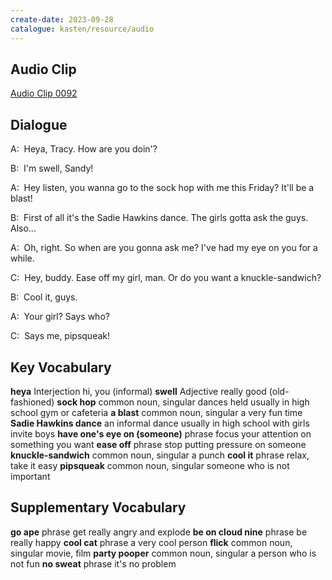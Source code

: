 ```yaml
---
create-date: 2023-09-28
catalogue: kasten/resource/audio
---
```


## Audio Clip
[Audio Clip 0092](https://archive.org/download/englishpod_all/englishpod_0092dg.mp3)

## Dialogue
A:  Heya, Tracy. How are you doin'?

B:  I'm swell, Sandy!

A:  Hey listen, you wanna go to the sock hop with me this Friday? It'll be a blast!

B:  First of all it's the Sadie Hawkins dance.  The girls gotta ask the guys. Also...

A:  Oh, right. So when are you gonna ask me? I've had my eye on you for a while.

C:  Hey, buddy. Ease off my girl, man. Or do you want a knuckle-sandwich?

B:  Cool it, guys.

A:  Your girl? Says who?

C:  Says me, pipsqueak!

## Key Vocabulary
**heya**                          Interjection            hi, you (informal)
**swell**                         Adjective               really good (old-fashioned)
**sock hop**                      common noun, singular   dances held usually in high school gym or cafeteria
**a blast**                       common noun, singular   a very fun time
**Sadie Hawkins dance**                                   an informal dance usually in high school with girls invite boys
**have one's eye on (someone)**   phrase                  focus your attention on something you want
**ease off**                      phrase                  stop putting pressure on someone
**knuckle-sandwich**              common noun, singular   a punch
**cool it**                       phrase                  relax, take it easy
**pipsqueak**                     common noun, singular   someone who is not important

## Supplementary Vocabulary
**go ape**             phrase                  get really angry and explode
**be on cloud nine**   phrase                  be really happy
**cool cat**           phrase                  a very cool person
**flick**              common noun, singular   movie, film
**party pooper**       common noun, singular   a person who is not fun
**no sweat**           phrase                  it's no problem
